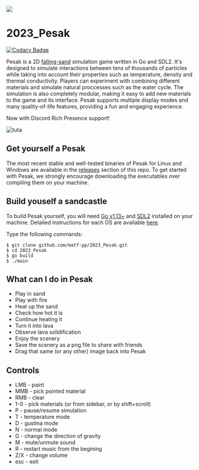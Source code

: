 ![](https://i.imgur.com/ORAnuBg.png)
# 2023_Pesak

[![Codacy Badge](https://app.codacy.com/project/badge/Grade/c36accf815a5486a80d747a0db4a3bf0)](https://app.codacy.com/gh/matf-pp/2023_Pesak/dashboard?utm_source=gh&utm_medium=referral&utm_content=&utm_campaign=Badge_grade)

Pesak is a 2D [falling-sand](https://en.wikipedia.org/wiki/Falling-sand_game) simulation game written in Go and SDL2. It's designed to simulate interactions between tens of thousands of particles while taking into account their properties such as temperature, density and thermal conductivity. Players can experiment with combining different materials and simulate natural proccesses such as the water cycle. The simulation is also completely modular, making it easy to add new materials to the game and its interface. Pesak supports multiple display modes and many quality-of-life features, providing a fun and engaging experience.

Now with Discord Rich Presence support!

![tuta](./tuta.gif)

## Get yourself a Pesak
The most recent stable and well-tested binaries of Pesak for Linux and Windows are available in the [releases](https://github.com/matf-pp/2023_Pesak/releases) section of this repo. To get started with Pesak, we strongly encourage downloading the executables over compiling them on your machine.

## Build youself a sandcastle
To build Pesak yourself, you will need [Go v1.13+](https://go.dev/dl/) and [SDL2](https://github.com/libsdl-org/SDL/releases) installed on your machine. Detailed instructions for each OS are available [here](https://github.com/veandco/go-sdl2/blob/master/README.md#requirements).

Type the following commands:
```console
$ git clone github.com/matf-pp/2023_Pesak.git
$ cd 2023_Pesak
$ go build
$ ./main
```

## What can I do in Pesak
*  Play in sand
*  Play with fire
*  Heat up the sand
*  Check how hot it is
*  Continue heating it
*  Turn it into lava
*  Observe lava solidification
*  Enjoy the scenery
*  Save the scenery as a png file to share with friends
*  Drag that same (or any other) image back into Pesak

## Controls
*  LMB  -  paint
*  MMB  -  pick pointed material
*  RMB  -  clear
*  1-0  -  pick materials (or from sidebar, or by shift+scroll)
*  P  -  pause/resume simulation
*  T  -  temperature mode
*  D  -  gustina mode
*  N  -  normal mode
*  G  -  change the direction of gravity
*  M  -  mute/unmute sound
*  R  -  restart music from the begining
*  Z/X  -  change volume
*  esc  -  exit

<!-- ![GUI](https://i.imgur.com/JoI7s4I.png) -->
